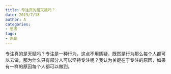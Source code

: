 ```yaml
---
title: 专注真的是天赋吗？
date: 2019/7/18
author: A
categories:
- 思考
tags:
- 原创
---
```


专注真的是天赋吗？专注是一种行为，这点不用质疑，既然是行为那么每个人都可以去做，那为什么只有部分人可以坚持专注呢？我认为关键在于专注的原因，如果有一样的原因每个人都可以做到。